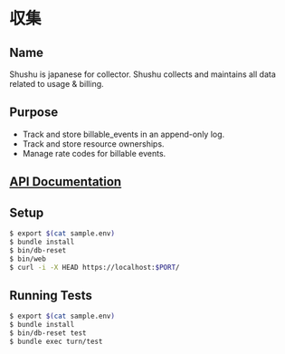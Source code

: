 # 収集

## Name

Shushu is japanese for collector. Shushu collects and maintains all data related
to usage & billing.

## Purpose

* Track and store billable_events in an append-only log.
* Track and store resource ownerships.
* Manage rate codes for billable events.

## [API Documentation](https://github.com/2shu/shushud/blob/master/api.md)

## Setup

```bash
$ export $(cat sample.env)
$ bundle install
$ bin/db-reset
$ bin/web
$ curl -i -X HEAD https://localhost:$PORT/
```

## Running Tests

```bash
$ export $(cat sample.env)
$ bundle install
$ bin/db-reset test
$ bundle exec turn/test
```
